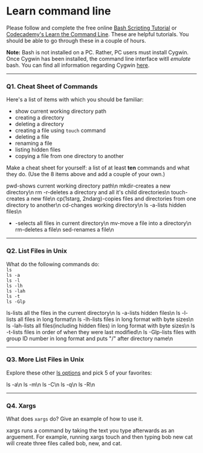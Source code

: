 # Learn command line

Please follow and complete the free online [Bash Scripting Tutorial](https://ryanstutorials.net/bash-scripting-tutorial/) or [Codecademy's Learn the Command Line](https://www.codecademy.com/learn/learn-the-command-line). These are helpful tutorials. You should be able to go through these in a couple of hours.

**Note:** Bash is not installed on a PC. Rather, PC users must install Cygwin. Once Cygwin has been installed, the command line interface witll _emulate_ bash. You can find all information regarding Cygwin [here](https://www.cygwin.com/).

---

### Q1.  Cheat Sheet of Commands  

Here's a list of items with which you should be familiar:  
* show current working directory path
* creating a directory
* deleting a directory
* creating a file using `touch` command
* deleting a file
* renaming a file
* listing hidden files
* copying a file from one directory to another

Make a cheat sheet for yourself: a list of at least **ten** commands and what they do.  (Use the 8 items above and add a couple of your own.)  

pwd-shows current working directory path\n
mkdir-creates a new directory\n
rm -r-deletes a directory and all it's child directories\n
touch-creates a new file\n
cp(1starg, 2ndarg)-copies files and directories from one directory to another\n
cd-changes working directory\n
ls -a-lists hidden files\n
* -selects all files in current directory\n
mv-move a file into a directory\n
rm-deletes a file\n
sed-renames a file\n

---

### Q2.  List Files in Unix   

What do the following commands do:  
`ls`  
`ls -a`  
`ls -l`  
`ls -lh`  
`ls -lah`  
`ls -t`  
`ls -Glp`  

ls-lists all the files in the current directory\n
ls -a-lists hidden files\n
ls -l-lists all files in long format\n
ls -lh-lists files in long format with byte sizes\n
ls -lah-lists all files(including hidden files) in long format with byte sizes\n
ls -t-lists files in order of when they were last modified\n
ls -Glp-lists files with group ID number in long format and puts "/" after directory name\n

---

### Q3.  More List Files in Unix  

Explore these other [ls options](http://www.techonthenet.com/unix/basic/ls.php) and pick 5 of your favorites:

ls -a\n
ls -m\n
ls -C\n
ls -q\n
ls -R\n

---

### Q4.  Xargs   

What does `xargs` do? Give an example of how to use it.

xargs runs a command by taking the text you type afterwards as an arguement. For example, running xargs touch and then typing bob new cat will create three files called bob, new, and cat.

 

